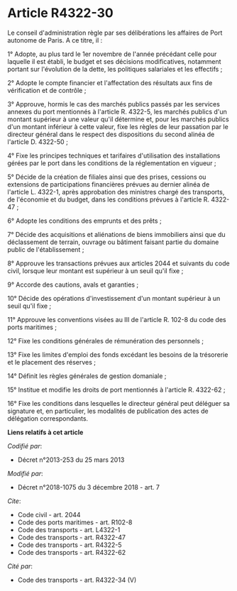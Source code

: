 # Article R4322-30

Le conseil d'administration règle par ses délibérations les affaires de Port autonome de Paris. A ce titre, il :

1° Adopte, au plus tard le 1er novembre de l'année précédant celle pour laquelle il est établi, le budget et ses décisions
modificatives, notamment portant sur l'évolution de la dette, les politiques salariales et les effectifs ;

2° Adopte le compte financier et l'affectation des résultats aux fins de vérification et de contrôle ;

3° Approuve, hormis le cas des marchés publics passés par les services annexes du port mentionnés à l'article R. 4322-5, les
marchés publics d'un montant supérieur à une valeur qu'il détermine et, pour les marchés publics d'un montant inférieur à
cette valeur, fixe les règles de leur passation par le directeur général dans le respect des dispositions du second alinéa de
l'article D. 4322-50 ;

4° Fixe les principes techniques et tarifaires d'utilisation des installations gérées par le port dans les conditions de la
réglementation en vigueur ;

5° Décide de la création de filiales ainsi que des prises, cessions ou extensions de participations financières prévues au
dernier alinéa de l'article L. 4322-1, après approbation des ministres chargé des transports, de l'économie et du budget,
dans les conditions prévues à l'article R. 4322-47 ;

6° Adopte les conditions des emprunts et des prêts ;

7° Décide des acquisitions et aliénations de biens immobiliers ainsi que du déclassement de terrain, ouvrage ou bâtiment
faisant partie du domaine public de l'établissement ;

8° Approuve les transactions prévues aux articles 2044 et suivants du code civil, lorsque leur montant est supérieur à un
seuil qu'il fixe ;

9° Accorde des cautions, avals et garanties ;

10° Décide des opérations d'investissement d'un montant supérieur à un seuil qu'il fixe ;

11° Approuve les conventions visées au III de l'article R. 102-8 du code des ports maritimes ;

12° Fixe les conditions générales de rémunération des personnels ;

13° Fixe les limites d'emploi des fonds excédant les besoins de la trésorerie et le placement des réserves ;

14° Définit les règles générales de gestion domaniale ;

15° Institue et modifie les droits de port mentionnés à l'article R. 4322-62 ;

16° Fixe les conditions dans lesquelles le directeur général peut déléguer sa signature et, en particulier, les modalités de
publication des actes de délégation correspondants.

**Liens relatifs à cet article**

_Codifié par_:

  - Décret n°2013-253 du 25 mars 2013

_Modifié par_:

  - Décret n°2018-1075 du 3 décembre 2018 - art. 7

_Cite_:

  - Code civil - art. 2044
  - Code des ports maritimes - art. R102-8
  - Code des transports - art. L4322-1
  - Code des transports - art. R4322-47
  - Code des transports - art. R4322-5
  - Code des transports - art. R4322-62

_Cité par_:

  - Code des transports - art. R4322-34 (V)
